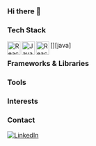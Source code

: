 ### Hi there 👋

### Tech Stack
[<img align="left" alt="React" height="30px" padding="0px" src="https://skillicons.dev/icons?i=react"/>][react]
[<img align="left" alt="Java" height="30px" padding="0px" src="https://skillicons.dev/icons?i=java"/>][java]
[<img align="left" alt="React" height="30px" padding="0px" src="https://skillicons.dev/icons?i=react"/>][react]

### Frameworks & Libraries

### Tools

### Interests

### Contact
[![LinkedIn](https://img.shields.io/badge/linkedin-%230077B5.svg?style=for-the-badge&logo=linkedin&logoColor=white)][1]

[1]: https://www.linkedin.com/in/sophia-halapchuk
[react]: https://react.dev/

<!--
**micattoc/micattoc** is a ✨ _special_ ✨ repository because its `README.md` (this file) appears on your GitHub profile.

Here are some ideas to get you started:

- 🔭 I’m currently working on ...
- 🌱 I’m currently learning ...
- 👯 I’m looking to collaborate on ...
- 🤔 I’m looking for help with ...
- 💬 Ask me about ...
- 📫 How to reach me: ...
- 😄 Pronouns: ...
- ⚡ Fun fact: ...
-->
